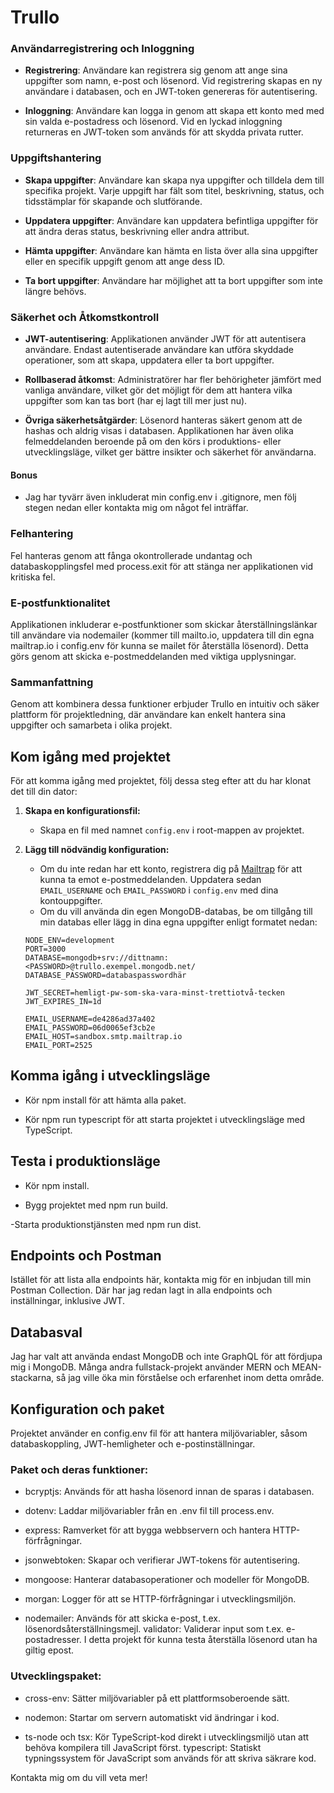 # Trullo

### Användarregistrering och Inloggning

- **Registrering**: Användare kan registrera sig genom att ange sina uppgifter som namn, e-post och lösenord. Vid registrering skapas en ny användare i databasen, och en JWT-token genereras för autentisering.

- **Inloggning**: Användare kan logga in genom att skapa ett konto med med sin valda e-postadress och lösenord. Vid en lyckad inloggning returneras en JWT-token som används för att skydda privata rutter.

### Uppgiftshantering

- **Skapa uppgifter**: Användare kan skapa nya uppgifter och tilldela dem till specifika projekt. Varje uppgift har fält som titel, beskrivning, status, och tidsstämplar för skapande och slutförande.

- **Uppdatera uppgifter**: Användare kan uppdatera befintliga uppgifter för att ändra deras status, beskrivning eller andra attribut.

- **Hämta uppgifter**: Användare kan hämta en lista över alla sina uppgifter eller en specifik uppgift genom att ange dess ID.

- **Ta bort uppgifter**: Användare har möjlighet att ta bort uppgifter som inte längre behövs.

### Säkerhet och Åtkomstkontroll

- **JWT-autentisering**: Applikationen använder JWT för att autentisera användare. Endast autentiserade användare kan utföra skyddade operationer, som att skapa, uppdatera eller ta bort uppgifter.

- **Rollbaserad åtkomst**: Administratörer har fler behörigheter jämfört med vanliga användare, vilket gör det möjligt för dem att hantera vilka uppgifter som kan tas bort (har ej lagt till mer just nu).

- **Övriga säkerhetsåtgärder**: Lösenord hanteras säkert genom att de hashas och aldrig visas i databasen. Applikationen har även olika felmeddelanden beroende på om den körs i produktions- eller utvecklingsläge, vilket ger bättre insikter och säkerhet för användarna.

#### Bonus

- Jag har tyvärr även inkluderat min config.env i .gitignore, men följ stegen nedan eller kontakta mig om något fel inträffar.

### Felhantering

Fel hanteras genom att fånga okontrollerade undantag och databaskopplingsfel med process.exit för att stänga ner applikationen vid kritiska fel.

### E-postfunktionalitet

Applikationen inkluderar e-postfunktioner som skickar återställningslänkar till användare via nodemailer (kommer till mailto.io, uppdatera till din egna mailtrap.io i config.env för kunna se mailet för återställa lösenord). Detta görs genom att skicka e-postmeddelanden med viktiga upplysningar.

### Sammanfattning

Genom att kombinera dessa funktioner erbjuder Trullo en intuitiv och säker plattform för projektledning, där användare kan enkelt hantera sina uppgifter och samarbeta i olika projekt.

## Kom igång med projektet

För att komma igång med projektet, följ dessa steg efter att du har klonat det till din dator:

1. **Skapa en konfigurationsfil:**

   - Skapa en fil med namnet `config.env` i root-mappen av projektet.

2. **Lägg till nödvändig konfiguration:**

   - Om du inte redan har ett konto, registrera dig på [Mailtrap](https://www.mailtrap.io) för att kunna ta emot e-postmeddelanden. Uppdatera sedan `EMAIL_USERNAME` och `EMAIL_PASSWORD` i `config.env` med dina kontouppgifter.
   - Om du vill använda din egen MongoDB-databas, be om tillgång till min databas eller lägg in dina egna uppgifter enligt formatet nedan:

   ```plaintext
   NODE_ENV=development
   PORT=3000
   DATABASE=mongodb+srv://dittnamn:<PASSWORD>@trullo.exempel.mongodb.net/
   DATABASE_PASSWORD=databaspasswordhär

   JWT_SECRET=hemligt-pw-som-ska-vara-minst-trettiotvå-tecken
   JWT_EXPIRES_IN=1d

   EMAIL_USERNAME=de4286ad37a402
   EMAIL_PASSWORD=06d0065ef3cb2e
   EMAIL_HOST=sandbox.smtp.mailtrap.io
   EMAIL_PORT=2525
   ```

## Komma igång i utvecklingsläge

- Kör npm install för att hämta alla paket.

- Kör npm run typescript för att starta projektet i utvecklingsläge med TypeScript.

## Testa i produktionsläge

- Kör npm install.

- Bygg projektet med npm run build.

-Starta produktionstjänsten med npm run dist.

## Endpoints och Postman

Istället för att lista alla endpoints här, kontakta mig för en inbjudan till min Postman Collection. Där har jag redan lagt in alla endpoints och inställningar, inklusive JWT.

## Databasval

Jag har valt att använda endast MongoDB och inte GraphQL för att fördjupa mig i MongoDB. Många andra fullstack-projekt använder MERN och MEAN-stackarna, så jag ville öka min förståelse och erfarenhet inom detta område.

## Konfiguration och paket

Projektet använder en config.env fil för att hantera miljövariabler, såsom databaskoppling, JWT-hemligheter och e-postinställningar.

### Paket och deras funktioner:

- bcryptjs: Används för att hasha lösenord innan de sparas i databasen.

- dotenv: Laddar miljövariabler från en .env fil till process.env.

- express: Ramverket för att bygga webbservern och hantera HTTP-förfrågningar.

- jsonwebtoken: Skapar och verifierar JWT-tokens för autentisering.

- mongoose: Hanterar databasoperationer och modeller för MongoDB.

- morgan: Logger för att se HTTP-förfrågningar i utvecklingsmiljön.

- nodemailer: Används för att skicka e-post, t.ex. lösenordsåterställningsmejl.
  validator: Validerar input som t.ex. e-postadresser. I detta projekt för kunna testa återställa lösenord utan ha giltig epost.

### Utvecklingspaket:

- cross-env: Sätter miljövariabler på ett plattformsoberoende sätt.

- nodemon: Startar om servern automatiskt vid ändringar i kod.

- ts-node och tsx: Kör TypeScript-kod direkt i utvecklingsmiljö utan att behöva kompilera till JavaScript först.
  typescript: Statiskt typningssystem för JavaScript som används för att skriva säkrare kod.

Kontakta mig om du vill veta mer!
